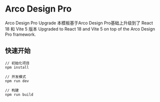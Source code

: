 # Arco Design Pro
Arco Design Pro Upgrade
本模板基于Arco Design Pro基础上升级到了 React 18 和 Vite 5 版本
Upgraded to React 18 and Vite 5 on top of the Arco Design Pro framework.

## 快速开始

```
// 初始化项目
npm install

// 开发模式
npm run dev

// 构建
npm run build
